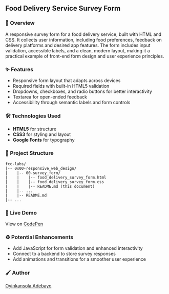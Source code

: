 ## Food Delivery Service Survey Form

### :book: Overview

A responsive survey form for a food delivery service, built with HTML and CSS. It collects user information, including food preferences, feedback on delivery platforms and desired app features. The form includes input validation, accessible labels, and a clean, modern layout, making it a practical example of front-end form design and user experience principles.

### :sparkles: Features

- Responsive form layout that adapts across devices  
- Required fields with built-in HTML5 validation  
- Dropdowns, checkboxes, and radio buttons for better interactivity  
- Textarea for open-ended feedback  
- Accessibility through semantic labels and form controls 

### :hammer_and_wrench: Technologies Used

- **HTML5** for structure
- **CSS3** for styling and layout
- **Google Fonts** for typography

### :file_folder: Project Structure

```
fcc-labs/
|-- 0x00-responsive_web_design/
|    |-- 00-survey_form/
|    |    |-- food_delivery_survey_form.html
|    |    |-- food_delivery_survey_form.css
|    |    |-- README.md (this document)
|    |-- ...
|    |-- README.md
|-- ...
```

### :rocket: Live Demo

View on [CodePen](https://codepen.io/oyingidie/full/bGPaNBg)

### :recycle: Potential Enhancements

- Add JavaScript for form validation and enhanced interactivity  
- Connect to a backend to store survey responses  
- Add animations and transitions for a smoother user experience 

### :paintbrush: Author

[Oyinkansola Adebayo](https://github.com/oyingidie)
